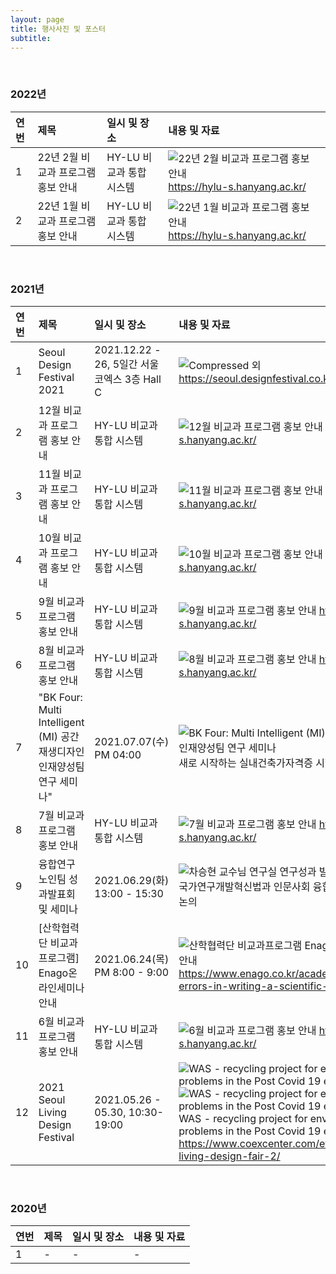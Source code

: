 ```yaml
---
layout: page
title: 행사사진 및 포스터
subtitle:
---
```


<br>

### 2022년

| 연번 | 제목 | 일시 및 장소 | 내용 및 자료 | 
| :- | :- | :- | :-------------------------------------------------------------------------------------- | 
| 1 | 22년 2월 비교과 프로그램 홍보 안내 | HY-LU 비교과 통합 시스템 | ![22년 2월 비교과 프로그램 홍보 안내](https://github.com/bk4-midesign/bk4-midesign.github.io/blob/master/_data/22%EB%85%84%202%EC%9B%94%20%EB%B9%84%EA%B5%90%EA%B3%BC%20%ED%94%84%EB%A1%9C%EA%B7%B8%EB%9E%A8%20%EC%95%88%EB%82%B4.png?raw=true) https://hylu-s.hanyang.ac.kr/ |
| 2 | 22년 1월 비교과 프로그램 홍보 안내 | HY-LU 비교과 통합 시스템 | ![22년 1월 비교과 프로그램 홍보 안내](https://github.com/bk4-midesign/bk4-midesign.github.io/blob/master/_data/22%EB%85%84%201%EC%9B%94%20%EB%B9%84%EA%B5%90%EA%B3%BC%20%ED%94%84%EB%A1%9C%EA%B7%B8%EB%9E%A8%20%EC%95%88%EB%82%B4.png?raw=true) https://hylu-s.hanyang.ac.kr/ |


<br>

### 2021년

| 연번 | 제목 | 일시 및 장소 | 내용 및 자료 | 
| :- | :- | :- | :-------------------------------------------------------------------------------------- | 
| 1 | Seoul Design Festival 2021 | 2021.12.22 - 26, 5일간 서울 코엑스 3층 Hall C | ![Compressed 외](https://github.com/bk4-midesign/bk4-midesign.github.io/blob/master/_data/SDF_poster_05.jpg?raw=true) https://seoul.designfestival.co.kr/sdf/sdf2021/ |
| 2 | 12월 비교과 프로그램 홍보 안내 | HY-LU 비교과 통합 시스템 | ![12월 비교과 프로그램 홍보 안내](https://github.com/bk4-midesign/bk4-midesign.github.io/blob/master/_data/12%EC%9B%94%20%EB%B9%84%EA%B5%90%EA%B3%BC%20%ED%94%84%EB%A1%9C%EA%B7%B8%EB%9E%A8%20%EC%95%88%EB%82%B4.jpg?raw=true) https://hylu-s.hanyang.ac.kr/ |
| 3 | 11월 비교과 프로그램 홍보 안내 | HY-LU 비교과 통합 시스템 | ![11월 비교과 프로그램 홍보 안내](https://github.com/bk4-midesign/bk4-midesign.github.io/blob/master/_data/11%EC%9B%94%20%EB%B9%84%EA%B5%90%EA%B3%BC%20%ED%94%84%EB%A1%9C%EA%B7%B8%EB%9E%A8%20%EC%95%88%EB%82%B4.jpg?raw=true) https://hylu-s.hanyang.ac.kr/ |
| 4 | 10월 비교과 프로그램 홍보 안내 | HY-LU 비교과 통합 시스템 | ![10월 비교과 프로그램 홍보 안내](https://github.com/bk4-midesign/bk4-midesign.github.io/blob/master/_data/10%EC%9B%94%20%EB%B9%84%EA%B5%90%EA%B3%BC%20%ED%94%84%EB%A1%9C%EA%B7%B8%EB%9E%A8%20%EC%95%88%EB%82%B4.jpg?raw=true) https://hylu-s.hanyang.ac.kr/ |
| 5 | 9월 비교과 프로그램 홍보 안내 | HY-LU 비교과 통합 시스템 | ![9월 비교과 프로그램 홍보 안내](https://github.com/bk4-midesign/bk4-midesign.github.io/blob/master/_data/9%EC%9B%94%20%EB%B9%84%EA%B5%90%EA%B3%BC%20%ED%94%84%EB%A1%9C%EA%B7%B8%EB%9E%A8.jpg?raw=true) https://hylu-s.hanyang.ac.kr/ |
| 6 | 8월 비교과 프로그램 홍보 안내 | HY-LU 비교과 통합 시스템 | ![8월 비교과 프로그램 홍보 안내](https://github.com/bk4-midesign/bk4-midesign.github.io/blob/master/_data/8%EC%9B%94%20%EB%B9%84%EA%B5%90%EA%B3%BC%20%ED%94%84%EB%A1%9C%EA%B7%B8%EB%9E%A8.jpg?raw=true) https://hylu-s.hanyang.ac.kr/ |
| 7 | "BK Four: Multi Intelligent (MI) 공간재생디자인 인재양성팀 연구 세미나" | 2021.07.07(수) PM 04:00 | ![BK Four: Multi Intelligent (MI) 공간재생디자인 인재양성팀 연구 세미나](https://github.com/bk4-midesign/bk4-midesign.github.io/blob/master/_data/%EC%8B%A4%EB%82%B4%EB%94%94%EC%9E%90%EC%9D%B4%EB%84%88%EC%9E%90%EA%B2%A9%EC%8B%9C%ED%97%98(%EB%8C%80%ED%95%9C%EB%AF%BC%EA%B5%AD%EC%8B%A4%EB%82%B4%EA%B1%B4%EC%B6%95%EA%B0%80%20%ED%8A%B9%EA%B0%95%2021.07.07).png?raw=true) 새로 시작하는 실내건축가자격증 시험 관련 소개/특강 |
| 8 | 7월 비교과 프로그램 홍보 안내 | HY-LU 비교과 통합 시스템 | ![7월 비교과 프로그램 홍보 안내](https://github.com/bk4-midesign/bk4-midesign.github.io/blob/master/_data/7%EC%9B%94%20%EB%B9%84%EA%B5%90%EA%B3%BC%20%ED%94%84%EB%A1%9C%EA%B7%B8%EB%9E%A8%20%ED%99%8D%EB%B3%B4%20%EC%95%88%EB%82%B4.jpg?raw=true) https://hylu-s.hanyang.ac.kr/ |
| 9 | 융합연구 노인팀 성과발표회 및 세미나 | 2021.06.29(화) 13:00 - 15:30 | ![차승현 교수님 연구실](https://github.com/bk4-midesign/bk4-midesign.github.io/blob/master/_data/2021.06.29%20%EC%B0%A8%EA%B5%90%EC%88%98%EB%8B%98%20%EC%97%B0%EA%B5%AC%EC%8B%A4%20(%EC%9C%B5%ED%95%A9%EC%97%B0%EA%B5%AC%20%EB%85%B8%EC%9D%B8%ED%8C%80%20%EC%84%B1%EA%B3%BC%EB%B0%9C%ED%91%9C%ED%9A%8C%20%EB%B0%8F%20%EC%84%B8%EB%AF%B8%EB%82%98).png?raw=true) 연구성과 발표 및 종합토론, 국가연구개발혁신법과 인문사회 융합연구 발전방향 논의 |
| 10 | [산학협력단 비교과프로그램] Enago온라인세미나 안내 | 2021.06.24(목) PM 8:00 - 9:00 | ![산학협력단 비교과프로그램 Enago온라인세미나 안내](https://github.com/bk4-midesign/bk4-midesign.github.io/blob/master/_data/%5B%EC%82%B0%ED%95%99%ED%98%91%EB%A0%A5%EB%8B%A8%20%EB%B9%84%EA%B5%90%EA%B3%BC%ED%94%84%EB%A1%9C%EA%B7%B8%EB%9E%A8%5D%20Enago%EC%98%A8%EB%9D%BC%EC%9D%B8%EC%84%B8%EB%AF%B8%EB%82%98%20%EC%95%88%EB%82%B4.png?raw=true) https://www.enago.co.kr/academy/common-errors-in-writing-a-scientific-abstract-2/ |
| 11 | 6월 비교과 프로그램 홍보 안내 | HY-LU 비교과 통합 시스템 | ![6월 비교과 프로그램 홍보 안내](https://github.com/bk4-midesign/bk4-midesign.github.io/blob/master/_data/6%EC%9B%94%20%EB%B9%84%EA%B5%90%EA%B3%BC%20%ED%94%84%EB%A1%9C%EA%B7%B8%EB%9E%A8%20%ED%99%8D%EB%B3%B4%20%EC%95%88%EB%82%B4.png?raw=true) https://hylu-s.hanyang.ac.kr/ |
| 12 | 2021 Seoul Living Design Festival | 2021.05.26 - 05.30, 10:30-19:00 | ![WAS - recycling project for environmental problems in the Post Covid 19 era 1](https://github.com/bk4-midesign/bk4-midesign.github.io/blob/master/_data/WAS%20-%20recycling%20project%20for%20environmental%20problems%20in%20the%20Post%20Covid%2019%20era%201.jpg?raw=true) ![WAS - recycling project for environmental problems in the Post Covid 19 era 2](https://github.com/bk4-midesign/bk4-midesign.github.io/blob/master/_data/WAS%20-%20recycling%20project%20for%20environmental%20problems%20in%20the%20Post%20Covid%2019%20era%202.jpg?raw=true)  WAS - recycling project for environmental problems in the Post Covid 19 era  https://www.coexcenter.com/events/seoul-living-design-fair-2/ |


<br>

### 2020년

| 연번 | 제목 | 일시 및 장소 | 내용 및 자료 | 
| :- | :- | :- | :-------------------------------------------------------------------------------------- | 
| 1 | - | - | - |

<br>
